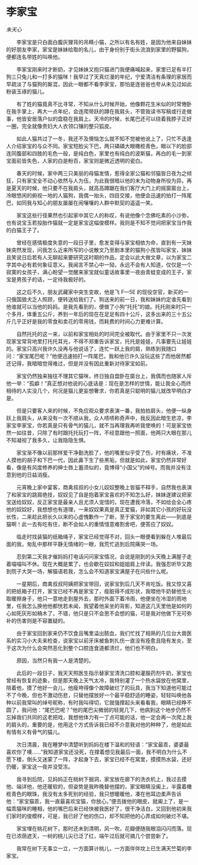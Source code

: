 # 李家宝

*朱天心*

　　李家宝是只白面白腹灰狸背的吊睛小猫，之所以有名有姓，是因为他来自妹妹的好朋友李家，家宝是妹妹给取的名儿，由于身份别于街头流浪到家里的野猫狗，便都连名带姓的叫唤他。

　　李家宝刚来时才断奶，才见妹妹又抱只猫进门我便痛喊起来，家里已足有半打狗三只兔儿和一打多的猫咪！我早过了天真烂漫的年纪，宁爱清洁有条理的家居而早疏淡了与猫狗的厮混，因此一眼都不看李家宝，那怕是连爸爸也夸从未见过如此粉装玉琢的猫儿。

　　有了姓的猫竟真不比寻常，不知从什么时候开始，他像颗花生米似的时常倦卧在我手掌上，再大一点年纪，会连爬带跃的蹲在我肩头，不管我读书写稿或行走做事，他皆安居落户似的盘稳在我肩上。天冷的时候，长尾巴还可以绕着我脖子正好一圈，完全就像贵妇大人衣领口镶的整只狐皮。

　　如此人猫共过了一冬，我还不及懊恼怎么就不知不觉被他讹上了，只忙不迭逢人介绍家宝的与众不同。家宝短脸尖下巴，两只磷磷大眼橄榄青色，眼以下的脸部连同腹部和四肢的毛色一般，是纯白色，家里也有纯白的波斯猫，再白的毛一到家宝面前皆失色，人家的白是粉百，家宝则是微近透明的瓷白。

　　春天的时候，家中两三只美丽的母猫发情，惹得全家公猫和邻猫皆日夜为之倾狂，只有家宝全不动心依然与人为伍，为此我很暗以他的未为动物身所役为异。再是夏天的时候，他只要不在我肩头，就高高蹲踞在我们客厅大门上的摇窗窗台上，冷眼悠闲的俯视一地的人猫狗，我偶一抬头，四目交接，他便会迅速的拍打一阵尾巴，如同我与知心的朋友屡屡在闹嚷嚷的人群中默契的遥遥一笑。

　　家宝这些行径果然也引起家中其它人的称叹，有说他像个念佛吃素的小沙弥，也有说宝玉若投胎作猫就一定是家宝这幅俊模样。我则是不知不觉间把家宝当作我的白猫王子了。

　　曾经在感情极度失意的一段日子里，愈发变得与家宝相依为命，直到有一天妹妹突然发现，问我怎么近来所写的小说散文乃至剧本里的猫狗小孩皆叫家宝，妹妹且笑说日后若有人无聊起来要研究这时期的作品，定会以此大做文章，以为家宝二字其中必有若何象征意义。我闻言不禁心中一恸，永远不会有人知道，仅仅是一个寂寞的女孩子，满心盼望一觉醒来家宝就似童话故事里一夜由青蛙变成的王子，家宝是男孩子的话，一定待我极好的。

　　这之后不久，朋友武藏家中突生变故，他是飞 F—5E 的现役空官，新买的一只俄国狼犬乏人照顾，便转送给我们了。狗送来的前一日，我和妹妹约定谁先看到他谁就可以当他的妈妈。是我先看到的，便做了小狗“托托”的娘。托托刚来时只一个多月，体重五公斤，养到一年后的现在在足足有四十公斤，这多出来的三十五公斤几乎正好是我的零食和卖花的零用钱，而耗费的时间心力更难计算。

　　自然托托的这一来，以前和家宝相处的时间完全被取代。由于家里不只一次发现家宝常背地里打托托耳光，不得不郑重告诉家宝，托托是娃娃，凡事要先让娃娃的。家宝只高兴我许久没再与他说话了，连忙一跃上我的肩，熟练到我随口问：“家宝尾巴呢？”他便迅速拍打一阵尾巴，我和他已许久没玩这些了而他居然都还记得，我暗暗觉得难过，但是并没有因此重新对待家宝如前。

　　家宝仍然独来独往不理其它猫咪，终日独自盘卧在窗台上，我偶而也随家人斥他一举：“孤癖！”真正想对他说的心底话是：现在是怎样的世情，能让我全心而终相待的人实没几个，何况是猫儿更妄想奢求，你若真是只聪明的猫儿就改早明白才是。

　　但是只要客人来的时候，不免应观众要求表演一番，我拍拍肩头，他便一纵身跃上我肩头，从来没有一次不顺从我，众人啧啧称奇声中，我反因此暗生悲凉，李家宝李家宝，你若真是只有骨气的猫儿，就不当再理我再听我使唤的！可是家宝依然一如往昔，只除了有时跟托托玩打一阵，不经意跟他一照面，他两只大眼在那儿不知凝视了我多久，让我隐隐生惧。

　　家宝渐不像以前那样爱干净勤洗脸了，他的嘴里似乎受了伤，时有痛状，不准人摸他的胡子和下巴一代，因此鼻下生了些黑垢，但就是如此，家宝仍然非常好看，像是有风度修养的绅士唇上蓄须似的，竟博得“小国父”的绰号。而我并没有注意到他的日益消瘦。

　　元宵晚上家中宴客，商禽叔叔的小女儿奴奴整晚上皆猫不释手，自然我也表演了和家宝的跳肩绝技，奴奴见了自是抱着家宝喜欢的不知怎么好，妹妹遂建议把家宝送给奴奴，反正家宝是最亲人且尤须人宠惜的，现在遭我冷落，不如给会全心疼他的奴奴好，我想想也有道理，一来奴奴果真是真正爱猫，非如其它小孩的好玩没长性，二来趁此把长久以来的心虚愧歉作一了断，至于家宝的要生离此——到底是猫啊！此一去有吃有住，断不会如人的重情惜意难割舍吧，便答应了奴奴。

　　临走时找装猫的纸箱绳子，家宝已经觉得不对，回头一眼便看到躲在人堆最后面的我，匆乱中那样平静无情绪的一眼，我荒忙逃到后院痛哭一场。

　　忍到第二天我才催妈妈打电话问问家宝情况，会说是刚到的头天晚上满屋子走着喵喵叫不休。现在大概是累了，也会歇在奴奴和姐姐肩上伴读。我强忍听毕又跑到院子大哭一场，解猫语若我，怎么会不知道家宝满屋子在问些什么呢。

　　一星期后，商禽叔叔阿姨把家宝带回，说家宝到后几天不肯吃饭。我又惊又喜的把纸箱子打开，家宝已经不再是家宝了，瘦脏得不成形状，我喂他牛奶替他生火取暖擦身子，他只一意地走到屋外去，那时外面下着冷雨，他便坐在冷湿的雨地里，任我怎么换他他都恍若未闻，我望着他呆坐的背影，知道这几天里他是如何的心如死灰形如槁木了，不错，他只是只不会思不会想的猫，可是我对他做下无可弥补的伤害则是不容置疑的。

　　由于家宝回到家来仍不饮食且嘴里溢出脓血，我们忙找了相熟的几位台大兽医系的实习小大夫来检查，说家宝以前牙床被鱼刺扎伤一直没有痊愈且隐有发炎，至于这次为什么会突然恶化到整个口腔连食道都溃烂，他们也不明白。

　　原因，当然只有我一人是清楚的。

　　此后的一段日子，我天天照医生指示替家宝清洗口腔和灌服药剂牛奶，家宝也曾经有恢复的迹象，但是那天晚上天气太冷，我特别灌了一个热水袋放在他窝里，陪着他，摸了他好一会儿，他瘦垮得像个故障破烂了的玩具，我当下知道他可能过不了今晚，但也不激动伤悲，只替他摆放好一个最平稳舒适的睡姿，轻轻叫唤他各种以前我常叫的绰号昵称，有时我叫得切，它就强撑起头来看看我，眼睛已经睁不圆了，我问他：“尾巴巴呢？”他的尾巴尖微弱的轻晃几下，他病到这个地步仍然不忘掉我们共同的这老把戏，我想他体力有一丁点可能的话，他一定会再一次爬上我的肩头的，重要的是，他用这个方式告诉我已经不介意我对他的种种了，他是如此有情有义有骨气的猫儿。

　　次日清晨，我在睡梦中清楚听到妈妈在楼下温和的轻语：“家宝最乖，婆婆最喜欢你了噢……”我知道家宝还没死，在撑着想见我最后一面，我不明白为什么不愿下楼，倒头又迷蒙了一阵，才起身下去，家宝已经不在窝里，摸摸热水袋，还好仍暖，家宝这一夜并没受冻。

　　我寻到后院，见妈妈正在桃树下掘洞，家宝放在廊下的洗衣机上，我过去摸他、端详他，他还暖软的，但姿势是我昨晚替他摆的，家宝眼睛没阖上，半露着橄榄青色的眼珠，我没有太多死别的经验，我只想暖暖他，凑在他耳边柔声告诉他：“家宝猫乖，我一直最喜欢宝猫，你放心。”便去拨他的眼皮，就阖上了，是一幅乖猫咪的睡相，他的嘴巴后来已经快被我医好了，很干净洁白，又回到他初来我们家时的俊模样，可是，我已好了他的伤口，却不知把他的心弄成如何破烂不堪。

　　家宝埋在桃花树下，那时还未到清明，风一吹，花瓣便随我眼泪闪闪而落。现在已浓荫遮天，一树的桃儿尖已泛了红，端午过后就可摘几个尝尝新了。

　　我常在树下无事立一立，一方面算计桃儿，一方面伴伴坟上已生满天竺菊的李家宝。